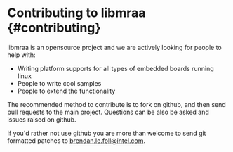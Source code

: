 Contributing to libmraa                           {#contributing} 
======================

libmraa is an opensource project and we are actively looking for people to help
with:

- Writing platform supports for all types of embedded boards running linux
- People to write cool samples
- People to extend the functionality

The recommended method to contribute is to fork on github, and then send pull
requests to the main project. Questions can be also be asked and issues raised
on github.

If you'd rather not use github you are more than welcome to send git formatted
patches to brendan.le.foll@intel.com.

